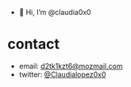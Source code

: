 - 👋 Hi, I’m @claudia0x0


# contact

* email: d2tk1kzt6@mozmail.com
* twitter: [@Claudialopez0x0](https://twitter.com/ClaudiaPerez0x0)
<!---
claudia0x0/claudia0x0 is a ✨ special ✨ repository because its `README.md` (this file) appears on your GitHub profile.
You can click the Preview link to take a look at your changes.
--->
